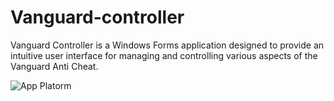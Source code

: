 # Vanguard-controller
Vanguard Controller is a Windows Forms application designed to provide an intuitive user interface for managing and controlling various aspects of the Vanguard Anti Cheat.

![App Platorm](https://github.com/user-attachments/assets/f470048a-c14f-4b1a-be11-0223b1245f7d)

